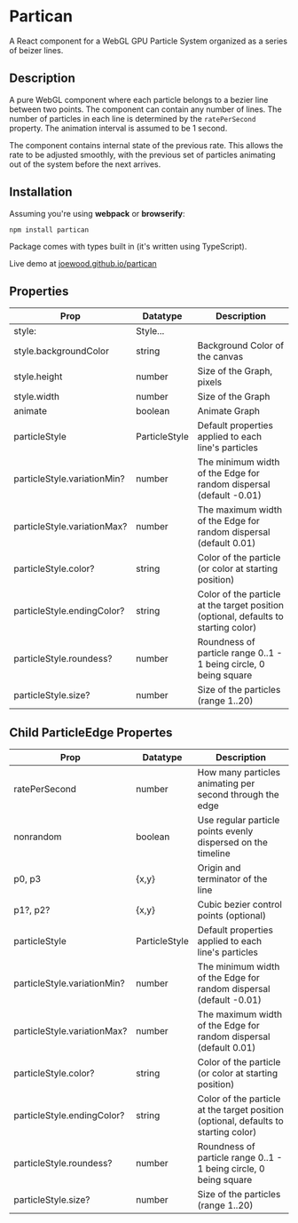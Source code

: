 # Partican

A React component for a WebGL GPU Particle System organized as a series of beizer lines.

## Description

A pure WebGL component where each particle belongs to a bezier line between two points. The component can contain
any number of lines. The number of particles in each line is determined by the `ratePerSecond` property. The animation
interval is assumed to be 1 second.

The component contains internal state of the previous rate. This allows the rate to be adjusted smoothly, with the 
previous set of particles animating out of the system before the next arrives.

## Installation

Assuming you're using **webpack** or **browserify**:

```
npm install partican
```

Package comes with types built in (it's written using TypeScript).

Live demo at [joewood.github.io/partican](http://joewood.github.io/#partican)

## Properties

Prop                        | Datatype | Description
----------------------------|----------|------------
style:                      | Style... |
style.backgroundColor       | string   | Background Color of the canvas
style.height                | number   | Size of the Graph, pixels
style.width                 | number   | Size of the Graph
animate                     | boolean  | Animate Graph 
particleStyle               | ParticleStyle | Default properties applied to each line's particles
particleStyle.variationMin? | number   | The minimum width of the Edge for random dispersal (default -0.01)
particleStyle.variationMax? | number   | The maximum width of the Edge for random dispersal (default 0.01)
particleStyle.color?        | string   | Color of the particle (or color at starting position)
particleStyle.endingColor?  | string   | Color of the particle at the target position (optional, defaults to starting color) 
particleStyle.roundess?     | number   | Roundness of particle range 0..1 - 1 being circle, 0 being square
particleStyle.size?         | number   | Size of the particles (range 1..20)

## Child ParticleEdge Propertes

Prop                        | Datatype | Description
----------------------------|----------|------------
ratePerSecond               | number   | How many particles animating per second through the edge
nonrandom                   | boolean  | Use regular particle points evenly dispersed on the timeline
p0, p3                      | {x,y}    | Origin and terminator of the line
p1?, p2?                    | {x,y}    | Cubic bezier control points (optional)
particleStyle               | ParticleStyle | Default properties applied to each line's particles
particleStyle.variationMin? | number   | The minimum width of the Edge for random dispersal (default -0.01)
particleStyle.variationMax? | number   | The maximum width of the Edge for random dispersal (default 0.01)
particleStyle.color?        | string   | Color of the particle (or color at starting position)
particleStyle.endingColor?  | string   | Color of the particle at the target position (optional, defaults to starting color) 
particleStyle.roundess?     | number   | Roundness of particle range 0..1 - 1 being circle, 0 being square
particleStyle.size?         | number   | Size of the particles (range 1..20)


